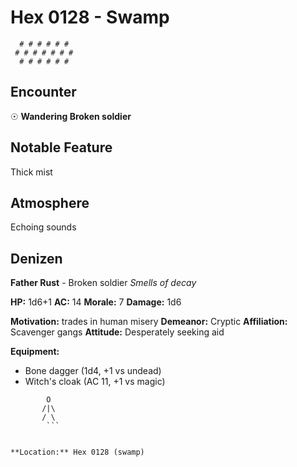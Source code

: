# Hex 0128 - Swamp
```
  # # # # # #
 # # # # # # #
  # # # # # #
```

## Encounter

☉ **Wandering Broken soldier**

## Notable Feature

Thick mist

## Atmosphere

Echoing sounds

## Denizen

**Father Rust** - Broken soldier
*Smells of decay*

**HP:** 1d6+1 **AC:** 14 **Morale:** 7
**Damage:** 1d6

**Motivation:** trades in human misery
**Demeanor:** Cryptic
**Affiliation:** Scavenger gangs
**Attitude:** Desperately seeking aid

**Equipment:**
- Bone dagger (1d4, +1 vs undead)
- Witch's cloak (AC 11, +1 vs magic)


```
        O
       /|\
       / \
        ```


**Location:** Hex 0128 (swamp)
